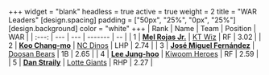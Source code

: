 +++
widget = "blank"
headless = true
active = true
weight = 2
title = "WAR Leaders"
[design.spacing]
padding = ["50px", "25%", "0px", "25%"]
[design.background]
color = "white"
+++
| Rank | Name | Team | Position | WAR |
| :---: | --- | --- | ------- | -- |
| 1 | [**Mel Rojas Jr.**](/players/11380) | [KT Wiz](/teams/KTWiz) | RF | 3.02 |
| 2 | [**Koo Chang-mo**](/players/7698) | [NC Dinos](/teams/NCDinos) | LHP | 2.74 |
| 3 | [**José Miguel Fernández**](/players/12514) | [Doosan Bears](/teams/DoosanBears) | 1B | 2.65 |
| 4 | [**Lee Jung-hoo**](/players/10673) | [Kiwoom Heroes](/teams/KiwoomHeroes) | RF | 2.59 |
| 5 | [**Dan Straily**](/players/13648) | [Lotte Giants](/teams/LotteGiants) | RHP | 2.27 |
